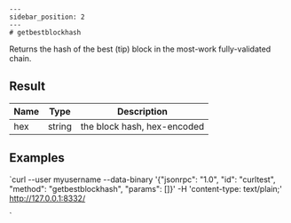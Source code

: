 
    ---
    sidebar_position: 2
    ---
    # getbestblockhash

Returns the hash of the best (tip) block in the most-work fully-validated chain.

## Result

| Name | Type   | Description                 |
| ---- | ------ | --------------------------- |
| hex  | string | the block hash, hex-encoded |

## Examples

`curl --user myusername --data-binary '{"jsonrpc": "1.0", "id": "curltest", "method": "getbestblockhash", "params": []}' -H 'content-type: text/plain;' http://127.0.0.1:8332/

`